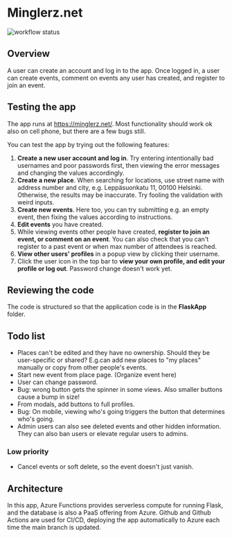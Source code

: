 # Minglerz.net

![workflow status](https://github.com/mikkokallio/dbapp-code/actions/workflows/main_functions-dbapp.yml/badge.svg)

## Overview

A user can create an account and log in to the app. Once logged in, a user can create events, comment on events any user has created, and register to join an event.

## Testing the app

The app runs at https://minglerz.net/. Most functionality should work ok also on cell phone, but there are a few bugs still.

You can test the app by trying out the following features:
1. **Create a new user account and log in**. Try entering intentionally bad usernames and poor passwords first, then viewing the error messages and changing the values accordingly.
2. **Create a new place**. When searching for locations, use street name with address number and city, e.g. Leppäsuonkatu 11, 00100 Helsinki. Otherwise, the results may be inaccurate. Try fooling the validation with weird inputs.
3. **Create new events**. Here too, you can try submitting e.g. an empty event, then fixing the values according to instructions.
4. **Edit events** you have created.
5. While viewing events other people have created, **register to join an event, or comment on an event**. You can also check that you can't register to a past event or when max number of attendees is reached.
6. **View other users' profiles** in a popup view by clicking their username.
7. Click the user icon in the top bar to **view your own profile, and edit your profile or log out**. Password change doesn't work yet.

## Reviewing the code

The code is structured so that the application code is in the **FlaskApp** folder.

## Todo list

* Places can't be edited and they have no ownership. Should they be user-specific or shared? E.g.can add new places to "my places" manually or copy from other people's events.
* Start new event from place page. (Organize event here)
* User can change password.
* Bug: wrong button gets the spinner in some views. Also smaller buttons cause a bump in size!
* From modals, add buttons to full profiles.
* Bug: On mobile, viewing who's going triggers the button that determines who's going.
* Admin users can also see deleted events and other hidden information. They can also ban users or elevate regular users to admins.

### Low priority

* Cancel events or soft delete, so the event doesn't just vanish.

## Architecture

In this app, Azure Functions provides serverless compute for running Flask, and the database is also a PaaS offering from Azure. Github and Github Actions are used for CI/CD, deploying the app automatically to Azure each time the main branch is updated.
